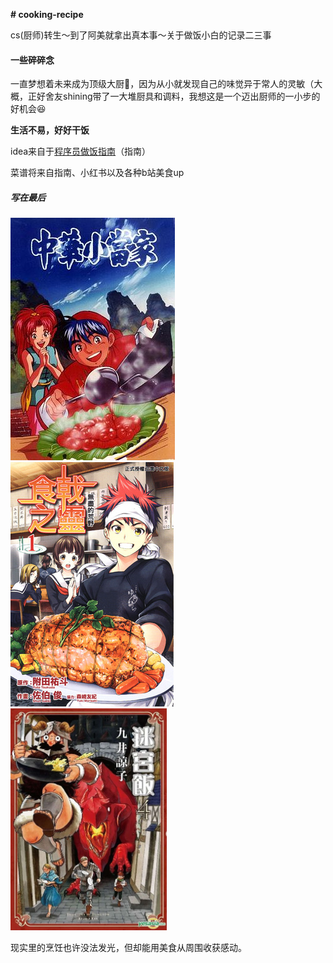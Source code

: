 **# cooking-recipe**

cs(厨师)转生～到了阿美就拿出真本事～关于做饭小白的记录二三事

#### 一些碎碎念

一直梦想着未来成为顶级大厨:star2:，因为从小就发现自己的味觉异于常人的灵敏（大概，正好舍友shining带了一大堆厨具和调料，我想这是一个迈出厨师的一小步的好机会:laughing:

**生活不易，好好干饭**

idea来自于[程序员做饭指南](https://github.com/Anduin2017/HowToCook)（指南）

菜谱将来自指南、小红书以及各种b站美食up

##### 写在最后

![](https://raw.githubusercontent.com/AegeanYan/ImageBed/main/20230712181610.png)![](https://raw.githubusercontent.com/AegeanYan/ImageBed/main/20230712181716.png)<img src="https://raw.githubusercontent.com/AegeanYan/ImageBed/main/20230712181823.png" width="250px" />

现实里的烹饪也许没法发光，但却能用美食从周围收获感动。

